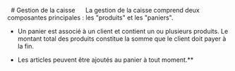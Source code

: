   # Gestion de la caisse 
  
  La gestion de la caisse comprend deux composantes principales : les "produits" et les "paniers".

- Un panier est associé à un client et contient un ou plusieurs produits. Le montant total des produits constitue la somme que le client doit payer à la fin.
    
- Les articles peuvent être ajoutés au panier à tout moment.**